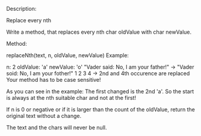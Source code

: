 Description:

Replace every nth

Write a method, that replaces every nth char oldValue with char newValue.

Method:

replaceNth(text, n, oldValue, newValue)
Example:

n:         2
oldValue: 'a'
newValue: 'o'
"Vader said: No, I am your father!" -> "Vader soid: No, I am your fother!"
  1     2          3        4       -> 2nd and 4th occurence are replaced
Your method has to be case sensitive!

As you can see in the example: The first changed is the 2nd 'a'. So the start is always at the nth suitable char and not at the first!

If n is 0 or negative or if it is larger than the count of the oldValue, return the original text without a change. 

The text and the chars will never be null.
